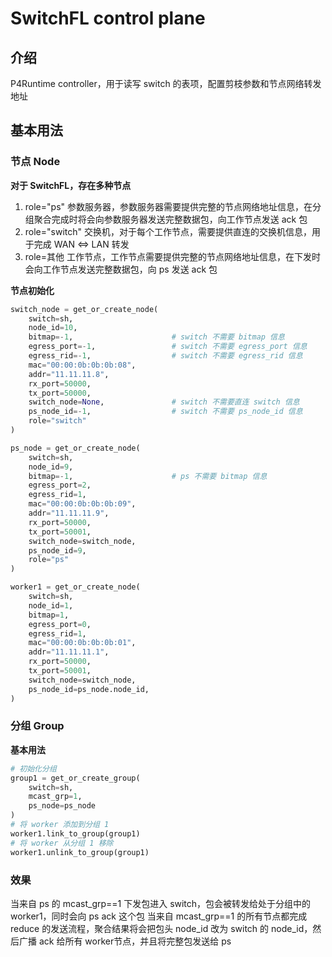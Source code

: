 # SwitchFL control plane
## 介绍
P4Runtime controller，用于读写 switch 的表项，配置剪枝参数和节点网络转发地址

## 基本用法
### 节点 Node

**对于 SwitchFL，存在多种节点**

1. role="ps" 参数服务器，参数服务器需要提供完整的节点网络地址信息，在分组聚合完成时将会向参数服务器发送完整数据包，向工作节点发送 ack 包
2. role="switch" 交换机，对于每个工作节点，需要提供直连的交换机信息，用于完成 WAN <=> LAN 转发
3. role=其他  工作节点，工作节点需要提供完整的节点网络地址信息，在下发时会向工作节点发送完整数据包，向 ps 发送 ack 包

**节点初始化**

```py
switch_node = get_or_create_node(
    switch=sh,
    node_id=10,
    bitmap=-1,                      # switch 不需要 bitmap 信息
    egress_port=-1,                 # switch 不需要 egress_port 信息
    egress_rid=-1,                  # switch 不需要 egress_rid 信息
    mac="00:00:0b:0b:0b:08",
    addr="11.11.11.8",
    rx_port=50000,
    tx_port=50000,
    switch_node=None,               # switch 不需要直连 switch 信息
    ps_node_id=-1,                  # switch 不需要 ps_node_id 信息
    role="switch"
)

ps_node = get_or_create_node(
    switch=sh,
    node_id=9,
    bitmap=-1,                      # ps 不需要 bitmap 信息
    egress_port=2,
    egress_rid=1,
    mac="00:00:0b:0b:0b:09",
    addr="11.11.11.9",
    rx_port=50000,
    tx_port=50001,
    switch_node=switch_node,
    ps_node_id=9,
    role="ps"
)

worker1 = get_or_create_node(
    switch=sh,
    node_id=1,
    bitmap=1,
    egress_port=0,
    egress_rid=1,
    mac="00:00:0b:0b:0b:01",
    addr="11.11.11.1",
    rx_port=50000,
    tx_port=50001,
    switch_node=switch_node,
    ps_node_id=ps_node.node_id,
)
```

### 分组 Group

**基本用法**

```py
# 初始化分组
group1 = get_or_create_group(
    switch=sh,
    mcast_grp=1,
    ps_node=ps_node
)
# 将 worker 添加到分组 1
worker1.link_to_group(group1)
# 将 worker 从分组 1 移除
worker1.unlink_to_group(group1)
```

### 效果
当来自 ps 的 mcast_grp==1 下发包进入 switch，包会被转发给处于分组中的 worker1，同时会向 ps ack 这个包
当来自 mcast_grp==1 的所有节点都完成 reduce 的发送流程，聚合结果将会把包头 node_id 改为 switch 的 node_id，然后广播 ack 给所有 worker节点，并且将完整包发送给 ps